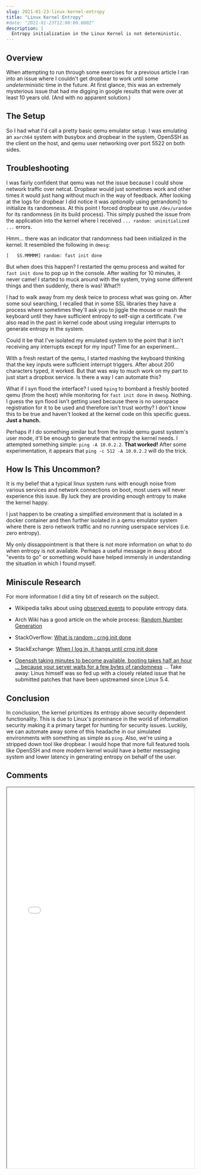 ```yaml
---
slug: 2021-01-23-linux-kernel-entropy
title: "Linux Kernel Entropy"
#date: "2021-01-23T12:00:00.000Z"
description: |
  Entropy initialization in the Linux Kernel is not deterministic.
---
```


## Overview

When attempting to run through some exercises for a previous article I ran into an issue where I couldn't get dropbear to work until some _undeterministic_ time in the future. At first glance, this was an extremely mysterious issue that had me digging in google results that were over at least 10 years old. (And with no apparent solution.)

<!--truncate-->

## The Setup

So I had what I'd call a pretty basic qemu emulator setup. I was emulating an `aarch64` system with busybox and dropbear in the system, OpenSSH as the client on the host, and qemu user networking over port 5522 on both sides.

## Troubleshooting

I was fairly confident that qemu was not the issue because I could show network traffic over netcat. Dropbear would just sometimes work and other times it would just hang without much in the way of feedback. After looking at the logs for dropbear I did notice it was _optionally_ using getrandom() to initialize its randomness. At this point I forced dropbear to use `/dev/urandom` for its randomness (in its build process). This simply pushed the issue from the application into the kernel where I received `... random: uninitialized ...` errors.

Hmm... there was an indicator that randomness had been initialized in the kernel. It resembled the following in `dmesg`:

```
[   SS.MMMMM] random: fast init done
```

But when does this happen? I restarted the qemu process and waited for `fast init done` to pop up in the console. After waiting for 10 minutes, it never came! I started to muck around with the system, trying some different things and then suddenly, there is was! What?!

I had to walk away from my desk twice to process what was going on. After some soul searching, I recalled that in some SSL libraries they have a process where sometimes they'll ask you to jiggle the mouse or mash the keyboard until they have sufficient entropy to self-sign a certificate. I've also read in the past in kernel code about using irregular interrupts to generate entropy in the system.

Could it be that I've isolated my emulated system to the point that it isn't receiving any interrupts except for my input? Time for an experiment...

With a fresh restart of the qemu, I started mashing the keyboard thinking that the key inputs were sufficient interrupt triggers. After about 200 characters typed, it worked. But that was way to much work on my part to just start a dropbox service. Is there a way I can automate this?

What if I syn flood the interface? I used `hping` to bombard a freshly booted qemu (from the host) while monitoring for `fast init done` in `dmesg`. Nothing. I guess the syn flood isn't getting used because there is no userspace registration for it to be used and therefore isn't trust worthy? I don't know this to be true and haven't looked at the kernel code on this specific guess. **Just a hunch.**

Perhaps if I do something similar but from the inside qemu guest system's user mode, it'll be enough to generate that entropy the kernel needs. I attempted something simple: `ping -A 10.0.2.2`. **That worked!** After some experimentation, it appears that `ping -c 512 -A 10.0.2.2` will do the trick.

## How Is This Uncommon?

It is my belief that a typical linux system runs with enough noise from various services and network connections on boot, most users will never experience this issue. By luck they are providing enough entropy to make the kernel happy.

I just happen to be creating a simplified environment that is isolated in a docker container and then further isolated in a qemu emulator system where there is zero network traffic and no running userspace services (i.e. zero entropy).

My only dissappointment is that there is not more information on what to do when entropy is not available. Perhaps a useful message in `dmesg` about "events to go" or something would have helped immensly in understanding the situation in which I found myself.

## Miniscule Research

For more information I did a tiny bit of research on the subject.

- Wikipedia talks about using [observed events](https://en.wikipedia.org/wiki/Hardware_random_number_generator#Using_observed_events) to populate entropy data.

- Arch Wiki has a good article on the whole process: [Random Number Generation](https://wiki.archlinux.org/index.php/Random_number_generation)

- StackOverflow: [What is random : crng init done](https://stackoverflow.com/questions/59249941/what-is-random-crng-init-done)

- StackExchange: [When I log in, it hangs until crng init done](https://unix.stackexchange.com/questions/442698/when-i-log-in-it-hangs-until-crng-init-done)

- [Openssh taking minutes to become available, booting takes half an hour ... because your server waits for a few bytes of randomness](https://daniel-lange.com/archives/152-Openssh-taking-minutes-to-become-available,-booting-takes-half-an-hour-...-because-your-server-waits-for-a-few-bytes-of-randomness.html) ... Take away: Linus himself was so fed up with a closely related issue that he submitted patches that have been upstreamed since Linux 5.4.

## Conclusion

In conclusion, the kernel prioritizes its entropy above security dependent functionality. This is due to Linux's prominance in the world of information security making it a primary target for hunting for security issues. Luckily, we can automate away some of this headache in our simulated environments with something as simple as `ping`. Also, we're using a stripped down tool like dropbear. I would hope that more full featured tools like OpenSSH and more modern kernel would have a better messaging system and lower latency in generating entropy on behalf of the user.

## Comments

<iframe src="/comment-iframe.html" height="1024" width="100%" onLoad=""></iframe>
